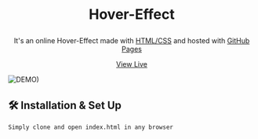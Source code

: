 <h1 align="center">
  
Hover-Effect
</h1>
<p align="center">
  It's an online 
Hover-Effect made with <a href="https://www.geeksforgeeks.org/web-technology/html-css/" target="_blank">HTML/CSS</a> and hosted with <a href="https://www.github.com/" target="_blank">GitHub Pages</a>
</p>
<p align="center">
  <a href="https://asim1909.github.io/Hover-Effect/" target="_blank">View Live</a>
</p>

![DEMO)](https://user-images.githubusercontent.com/118390636/213660529-dff84522-44ff-46d9-bb85-bc5ddbdbeff5.png)


## 🛠 Installation & Set Up

```
Simply clone and open index.html in any browser
```

